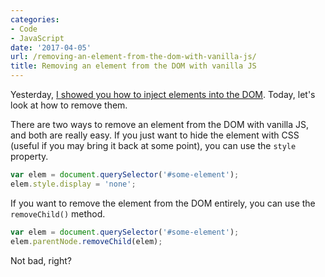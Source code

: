 ```yaml
---
categories:
- Code
- JavaScript
date: '2017-04-05'
url: /removing-an-element-from-the-dom-with-vanilla-js/
title: Removing an element from the DOM with vanilla JS
---
```


Yesterday, [I showed you how to inject elements into the DOM](/adding-a-new-element-to-the-dom-with-vanilla-js/). Today, let's look at how to remove them.

There are two ways to remove an element from the DOM with vanilla JS, and both are really easy. If you just want to hide the element with CSS (useful if you may bring it back at some point), you can use the `style` property.

```javascript
var elem = document.querySelector('#some-element');
elem.style.display = 'none';
```

If you want to remove the element from the DOM entirely, you can use the `removeChild()` method.

```javascript
var elem = document.querySelector('#some-element');
elem.parentNode.removeChild(elem);
```

Not bad, right?